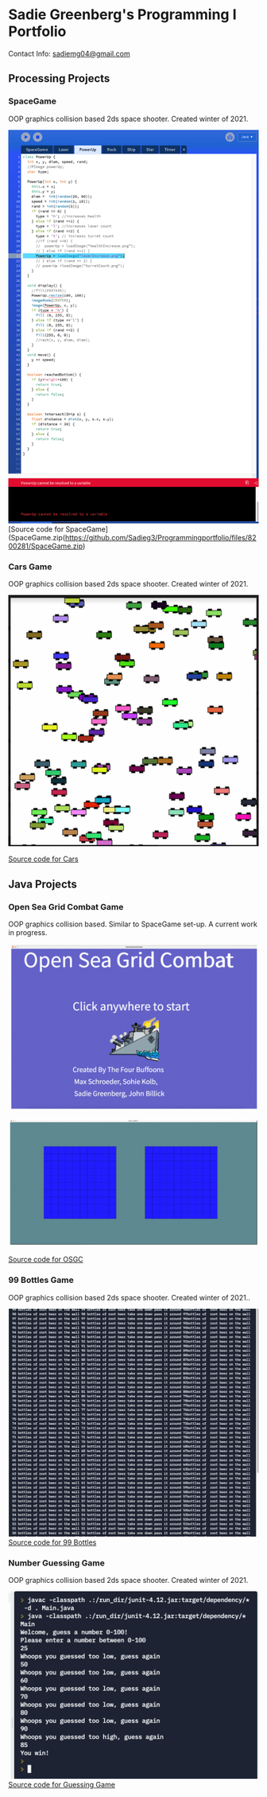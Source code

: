 # Sadie Greenberg's Programming  I  Portfolio
Contact Info: sadiemg04@gmail.com
## Processing Projects

### SpaceGame
OOP graphics collision based 2ds space shooter. Created winter of 2021.

![SpaceGame](https://github.com/Sadieg3/Programmingportfolio/blob/gh-pages/images/SpaceGame.png)
[Source code for SpaceGame](SpaceGame.zip(https://github.com/Sadieg3/Programmingportfolio/files/8200281/SpaceGame.zip)

### Cars Game
OOP graphics collision based 2ds space shooter. Created winter of 2021.

![Cars Game](https://github.com/Sadieg3/Programmingportfolio/blob/gh-pages/images/Cars%20Game.png?raw=true)

[Source code for Cars](https://github.com/Sadieg3/Programmingportfolio/tree/gh-pages/src/cars)









## Java Projects

### Open Sea Grid Combat Game
OOP graphics collision based. Similar to SpaceGame set-up. A current work in progress.

![Open Sea Grid Combat](https://github.com/Sadieg3/Programmingportfolio/blob/gh-pages/images/OSGC%20start%20screen.png?raw=true)

![Open Sea Grid Combat](https://github.com/Sadieg3/Programmingportfolio/blob/gh-pages/images/OSGC%20game%20screen%20layout.png?raw=true)


[Source code for OSGC](https://github.com/Sadieg3/Programmingportfolio/blob/gh-pages/src/OSGC.pde.zip)

### 99 Bottles Game
OOP graphics collision based 2ds space shooter. Created winter of 2021..

![99 Bottles](https://github.com/Sadieg3/Programmingportfolio/blob/gh-pages/images/99%20Bottles.png?raw=true)
[Source code for 99 Bottles](https://github.com/Sadieg3/Programmingportfolio/tree/gh-pages/src/99Bottles)

### Number Guessing Game
OOP graphics collision based 2ds space shooter. Created winter of 2021.

![Guessing Game](https://github.com/Sadieg3/Programmingportfolio/blob/gh-pages/images/Guessing%20Game.png?raw=true)
[Source code for Guessing Game](https://github.com/Sadieg3/Programmingportfolio/tree/gh-pages/src/GuessingGame) 



